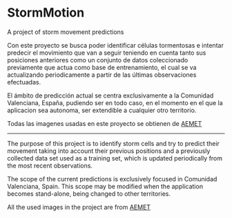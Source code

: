 # StormMotion
A project of storm movement predictions

Con este proyecto se busca poder identificar células tormentosas e intentar predecir el movimiento que van a seguir teniendo en cuenta tanto sus posiciones anteriores como un conjunto de datos coleccionado previamente que actua como base de entrenamiento, el cual se va actualizando periodicamente a partir de las últimas observaciones efectuadas.

El ámbito de predicción actual se centra exclusivamente a la Comunidad Valenciana, España, pudiendo ser en todo caso, en el momento en el que la aplicacion sea autonoma, ser extendible a cualquier otro territorio.

Todas las imagenes usadas en este proyecto se obtienen de [AEMET](http://www.aemet.es/es)

----
The purpose of this project is to identify storm cells and try to predict their movement taking into account their previous positions and a previously collected data set used as a training set, which is updated periodically from the most recent observations.

The scope of the current predictions is exclusively focused in Comunidad Valenciana, Spain. This scope may be modified when the application becomes stand-alone, being changed to other territories.

All the used images in the project are from [AEMET](http://www.aemet.es/es)
